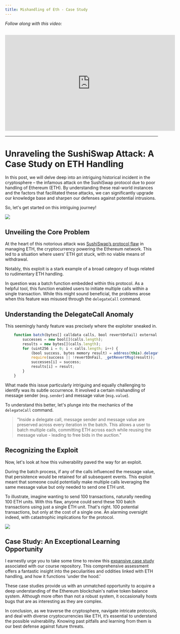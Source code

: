 ```yaml
---
title: Mishandling of Eth - Case Study
---
```


_Follow along with this video:_

## <iframe width="560" height="315" src="https://youtu.be/BXLAOreh0gM" title="YouTube Player" frameborder="0" allow="accelerometer; autoplay; clipboard-write; encrypted-media; gyroscope; picture-in-picture; web-share" allowfullscreen></iframe>

---

# Unraveling the SushiSwap Attack: A Case Study on ETH Handling

In this post, we will delve deep into an intriguing historical incident in the cryptosphere – the infamous attack on the SushiSwap protocol due to poor handling of Ethereum (ETH). By understanding these real-world instances and the factors that facilitated these attacks, we can significantly upgrade our knowledge base and sharpen our defenses against potential intrusions.

So, let's get started on this intriguing journey!

![](https://cdn.videotap.com/u8WMx76vvOAsmbCZXNQq-11.91.png)

## Unveiling the Core Problem

At the heart of this notorious attack was [SushiSwap’s protocol flaw](https://samczsun.com/two-rights-might-make-a-wrong/) in managing ETH, the cryptocurrency powering the Ethereum network. This led to a situation where users' ETH got stuck, with no viable means of withdrawal.

Notably, this exploit is a stark example of a broad category of bugs related to rudimentary ETH handling.

In question was a batch function embedded within this protocol. As a helpful tool, this function enabled users to initiate multiple calls within a single transaction. While this might sound beneficial, the problems arose when this feature was misused through the `delegateCall` command.

## Understanding the DelegateCall Anomaly

This seemingly handy feature was precisely where the exploiter sneaked in.

```javascript
    function batch(bytes[] calldata calls, bool revertOnFail) external payable returns (bool[] memory successes, bytes[] memory results) {
        successes = new bool[](calls.length);
        results = new bytes[](calls.length);
        for (uint256 i = 0; i < calls.length; i++) {
            (bool success, bytes memory result) = address(this).delegatecall(calls[i]);
            require(success || !revertOnFail, _getRevertMsg(result));
            successes[i] = success;
            results[i] = result;
        }
    }
```

What made this issue particularly intriguing and equally challenging to identify was its subtle occurrence. It involved a certain mishandling of message sender (`msg.sender`) and message value (`msg.value`).

To understand this better, let's plunge into the mechanics of the `delegateCall` command.

> "Inside a delegate call, message sender and message value are preserved across every iteration in the batch. This allows a user to batch multiple calls, committing ETH across each while reusing the message value - leading to free bids in the auction."

## Recognizing the Exploit

Now, let's look at how this vulnerability paved the way for an exploit.

During the batch process, if any of the calls influenced the message value, that persistence would be retained for all subsequent events. This exploit meant that someone could potentially make multiple calls leveraging the same message value but only needed to send one ETH unit.

To illustrate, imagine wanting to send 100 transactions, naturally needing 100 ETH units. With this flaw, anyone could send these 100 batch transactions using just a single ETH unit. That's right. 100 potential transactions, but only at the cost of a single one. An alarming oversight indeed, with catastrophic implications for the protocol.

![](https://cdn.videotap.com/FuftKRwJQsWu0I0yDN0Y-119.14.png)

## Case Study: An Exceptional Learning Opportunity

I earnestly urge you to take some time to review this [expansive case study](https://samczsun.com/two-rights-might-make-a-wrong/) associated with our course repository. This comprehensive assessment offers a fantastic insight into the peculiarities and oddities linked with ETH handling, and how it functions 'under the hood.'

These case studies provide us with an unmatched opportunity to acquire a deep understanding of the Ethereum blockchain's native token balance system. Although more often than not a robust system, it occasionally hosts bugs that are as interesting as they are complex.

In conclusion, as we traverse the cryptosphere, navigate intricate protocols, and deal with diverse cryptocurrencies like ETH, it’s essential to understand the possible vulnerability. Knowing past pitfalls and learning from them is our best defense against future threats.
